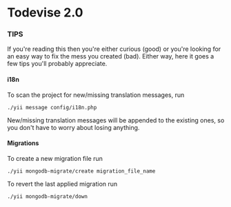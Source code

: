 Todevise 2.0
================================

### TIPS

If you're reading this then you're either curious (good) or you're looking for
an easy way to fix the mess you created (bad). Either way, here it goes a few
tips you'll probably appreciate.

#### i18n

To scan the project for new/missing translation messages, run

~~~
./yii message config/i18n.php
~~~

New/missing translation messages will be appended to the existing ones, so you
don't have to worry about losing anything.

#### Migrations

To create a new migration file run

~~~
./yii mongodb-migrate/create migration_file_name
~~~

To revert the last applied migration run

~~~
./yii mongodb-migrate/down
~~~